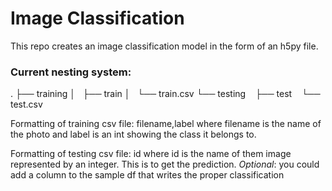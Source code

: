 # Image Classification

This repo creates an image classification model in the form of an h5py file. 

### Current nesting system:
.
├── training
│   ├── train
│   └── train.csv
└── testing
    ├── test
    └── test.csv

Formatting of training csv file:
filename,label
where filename is the name of the photo and label is an int showing the class it belongs to.

Formatting of testing csv file:
id
where id is the name of them image represented by an integer. This is to get the prediction.
*Optional*: you could add a column to the sample df that writes the proper classification